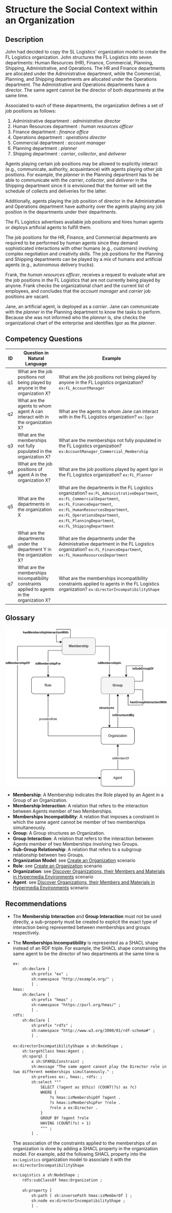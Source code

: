 # Structure the Social Context within an Organization

## Description
John had decided to copy the SL Logistics' organization model to create the FL Logistics organization. John structures the FL Logistics into seven departments: Human Resources (HR), Finance, Commercial, Planning, Shipping, Administrative, and Operations. The HR and Finance departments are allocated under the Administrative department, while the Commercial, Planning, and Shipping departments are allocated under the Operations department. The Administrative and Operations departments have a director. The same agent cannot be the director of both departments at the same time.

Associated to each of these departments, the organization defines a set of job positions as follows:
1. Administrative department : _administrative director_
2. Human Resources department : _human resources officer_
3. Finance department : _finance office_
4. Operations department : _operations director_
5. Commercial department : _account manager_
6. Planning department : _planner_
7. Shipping department : _carrier_, _collector_, and _deliverer_

Agents playing certain job positions may be allowed to explicitly interact (e.g., communicate, authority, acquaintance) with agents playing other job positions. For example, the _planner_ in the Planning department has to be able to communicate with the _carrier_, _collector_, and _deliverer_ in the Shipping department since it is envisioned that the former will set the schedule of collects and deliveries for the latter.

Additionally, agents playing the job position of director in the Administrative and Operations department have authority over the agents playing any job position in the departments under their departments.

The FL Logistics advertises available job positions and hires human agents or deploys artificial agents to fulfill them.

The job positions for the HR, Finance, and Commercial departments are required to be performed by human agents since they demand sophisticated interactions with other humans (e.g., customers) involving complex negotiation and creativity skills. The job positions for the Planning and Shipping departments can be played by a mix of humans and artificial agents (e.g., autonomous delivery trucks).

Frank, the _human resources officer_, receives a request to evaluate what are the job positions in the FL Logistics that are not currently being played by anyone. Frank checks the organizational chart and the current list of employees, and concludes that the _account manager_ and _carrier_ job positions are vacant.

Jane, an artificial agent, is deployed as a  _carrier_. Jane can communicate with the _planner_ in the Planning department to know the tasks to perform. Because she was not informed who the _planner_ is, she checks the organizational chart of the enterprise and identifies Igor as the _planner_.

## Competency Questions

| ID | Question in Natural Language | Example |
|----|------------------------------|---------|
| q1 | What are the job positions not being played by anyone in the organization X?                                                                    | What are the job positions not being played by anyone in the FL Logistics organization? `ex:FL_AccountManager`                             |
| q2 | What are the agents to whom agent A can interact with in the organization X?                                                                    | What are the agents to whom Jane can interact with in the FL Logistics organization? `ex:Igor`                                             |
| q3 | What are the memberships not fully populated in the organization X? | What are the memberships not fully populated in the FL Logistics organization? `ex:AccountManager_Commercial_Membership`                   |
| q4 | What are the job positions of agent A in the organization X?        | What are the job positions played by agent Igor in the FL Logistics organization? `ex:FL_Planner`                                          |
| q5 | What are the departments in the organization X                      | What are the departments in the FL Logistics organization? `ex:FL_AdministrativeDepartment`, `ex:FL_CommercialDepartment`, `ex:FL_FinanceDepartment`, `ex:FL_HumanResourcesDepartment`, `ex:FL_OperationsDepartment`, `ex:FL_PlanningDepartment`, `ex:FL_ShippingDepartment`                       |
| q6 | What are the departments under the department Y in the organization X?                                                                          | What are the departments under the Administrative department in the FL Logistics organization? `ex:FL_FinanceDepartment`, `ex:FL_HumanResourcesDepartment`                                                             |
| q7 | What are the memberships incompatibility constraints applied to agents in the organization X?                                                   | What are the memberships incompatibility constraints applied to agents in the FL Logistics organization? `ex:directorIncompatibilityShape` |

## Glossary

![image](structure-organization.png)

* **Membership**: A Membership indicates the Role played by an Agent in a Group of an Organization.
* **Membership Interaction**: A relation that refers to the interaction between Agents member of two Memberships.
* **Memberships Incompatibility**: A relation that imposes a constraint in which the same agent cannot be member of two memberships simultaneously.
* **Group**: A Group structures an Organization.
* **Group Interaction**: A relation that refers to the interaction between Agents member of two Memberships involving two Groups.
* **Sub-Group Relationship**: A relation that refers to a subgroup relationship between two Groups.
* **Organization Model**: see [Create an Organization](https://github.com/HyperAgents/hmas/blob/master/domains/logistics/create-organization/README.md) scenario
* **Role**: see [Create an Organization](https://github.com/HyperAgents/hmas/blob/master/domains/logistics/create-organization/README.md) scenario
* **Organization**: see [Discover Organizations, their Members and Materials in Hypermedia Environments](https://github.com/HyperAgents/hmas/blob/master/domains/manufacturing-environments/discover-organization/README.md) scenario
* **Agent**: see [Discover Organizations, their Members and Materials in Hypermedia Environments](https://github.com/HyperAgents/hmas/blob/master/domains/manufacturing-environments/discover-organization/README.md) scenario

## Recommendations

* The **Membership Interaction** and **Group Interaction** must not be used directly, a sub-property must be created to explicit the exact type of interaction being represented between memberships and groups respectively.

* The **Memberships Incompatibility** is represented as a SHACL shape instead of an RDF triple. For example, the SHACL shape constraining the same agent to be the director of two departments at the same time is

    ```
    ex:
        sh:declare [
            sh:prefix "ex" ;
            sh:namespace "http://example.org/" ;
            ] .
    hmas:
        sh:declare [
            sh:prefix "hmas" ;
            sh:namespace "https://purl.org/hmas/" ;
            ] .
    rdfs:
        sh:declare [
            sh:prefix "rdfs" ;
            sh:namespace "http://www.w3.org/2000/01/rdf-schema#" ;
            ] .

    ex:directorIncompatibilityShape a sh:NodeShape ;
        sh:targetClass hmas:Agent ;
        sh:sparql [
            a sh:SPARQLConstraint ;
            sh:message "The same agent cannot play the Director role in two different memberships simultaneously." ;
            sh:prefixes ex:, hmas:, rdfs: ;
            sh:select """
                SELECT (?agent as $this) (COUNT(?s) as ?c)
                WHERE {
                    ?s hmas:isMembershipOf ?agent .
                    ?s hmas:isMembershipFor ?role .
                    ?role a ex:Director .
                }
                GROUP BY ?agent ?role
                HAVING (COUNT(?s) > 1)
			    """ ;
            ] .
    ```
    
    The association of the constraints applied to the memberships of an organization is done by adding a SHACL property in the organization model. For example, add the following SHACL property into the `ex:Logistics` organization model to associate it with the `ex:directorIncompatibilityShape`
    
    ```
    ex:Logistics a sh:NodeShape ;
        rdfs:subClassOf hmas:Organization ;
        
        sh:property [
            sh:path [ sh:inversePath hmas:isMemberOf ] ;
            sh:node ex:directorIncompatibilityShape ;
            ] .
    ```
